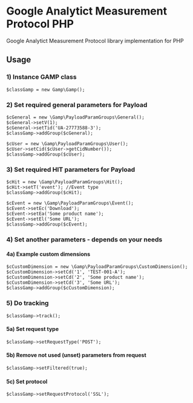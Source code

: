 # Google Analytict Measurement Protocol PHP 
Google Analytict Measurement Protocol library implementation for PHP


## Usage

### 1) Instance GAMP class

```
$classGamp = new Gamp\Gamp();
```

### 2) Set required general parameters for Payload
```
$cGeneral = new \Gamp\PayloadParamGroups\General();
$cGeneral->setV(1);
$cGeneral->setTid('UA-27773588-3');
$classGamp->addGroup($cGeneral);

$cUser = new \Gamp\PayloadParamGroups\User();
$cUser->setCid($cUser->getCidNumber());
$classGamp->addGroup($cUser);
```

### 3) Set required HIT parameters for Payload
```
$cHit = new \Gamp\PayloadParamGroups\Hit();
$cHit->setT('event'); //Event type
$classGamp->addGroup($cHit);

$cEvent = new \Gamp\PayloadParamGroups\Event();
$cEvent->setEc('Download');
$cEvent->setEa('Some product name');
$cEvent->setEl('Some URL');
$classGamp->addGroup($cEvent);
```

### 4) Set another parameters - depends on your needs
#### 4a) Example custom dimensions
```
$cCustomDimension = new \Gamp\PayloadParamGroups\CustomDimension();
$cCustomDimension->setCd('1', 'TEST-001-A');
$cCustomDimension->setCd('2', 'Some product name');
$cCustomDimension->setCd('3', 'Some URL');
$classGamp->addGroup($cCustomDimension);
```
### 5) Do tracking
```
$classGamp->track();
```
#### 5a) Set request type
```
$classGamp->setRequestType('POST');
```
#### 5b) Remove not used (unset) parameters from request
```
$classGamp->setFiltered(true);
```
#### 5c) Set protocol
```
$classGamp->setRequestProtocol('SSL');
```

